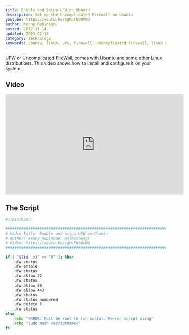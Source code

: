 ```yaml
---
title: Enable and Setup UFW on Ubuntu
description: Set up the Uncomplicated Firewall on Ubuntu
youtube: https://youtu.be/sgMuFbtOPWU
author: Kenny Robinson
posted: 2017-11-14
updated: 2023-02-14
category: technology
keywords: ubuntu, linux, ufw, firewall, uncomplicated firewall, linux adminstration
---
```


UFW or Uncomplicated FireWall, comes with Ubuntu and some other Linux distributions. This video shows how 
to install and configure it on your system.

## Video

<iframe width="560" height="315" src="https://www.youtube.com/embed/sgMuFbtOPWU" title="YouTube video player" frameborder="0" allow="accelerometer; autoplay; clipboard-write; encrypted-media; gyroscope; picture-in-picture" allowfullscreen></iframe>

## The Script

```sh
#!/bin/bash

###############################################################################
# Video Title: Enable and setup UFW on Ubuntu
# Author: Kenny Robinson, @almostengr
# Video: https://youtu.be/sgMuFbtOPWU
###############################################################################

if [ "$(id -u)" == "0" ]; then
	ufw status
	ufw enable
	ufw status
	ufw allow 22
	ufw status
	ufw allow 80
	ufw allow 443
	ufw status
	ufw status numbered
	ufw delete 6
	ufw status
else
	echo "ERROR: Must be root to run script. Re-run script using"
	echo "sudo bash <scriptname>"
fi
```

